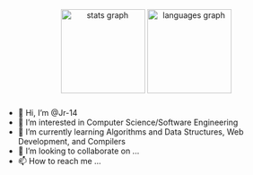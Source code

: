 <div align="center">
  <img src="https://github-readme-stats.vercel.app/api?username=Jr-14&hide_title=false&hide_rank=false&show_icons=true&include_all_commits=true&count_private=true&disable_animations=false&theme=dracula&locale=en&hide_border=false&order=1" height="150" alt="stats graph"  />
  <img src="https://github-readme-stats.vercel.app/api/top-langs?username=Jr-14&locale=en&hide_title=false&layout=compact&card_width=320&langs_count=5&theme=dracula&hide_border=false&order=2" height="150" alt="languages graph"  />
</div>

###

- 👋 Hi, I’m @Jr-14
- 👀 I’m interested in Computer Science/Software Engineering
- 🌱 I’m currently learning Algorithms and Data Structures, Web Development, and Compilers
- 💞️ I’m looking to collaborate on ...
- 📫 How to reach me ...

<!---
Jr-14/Jr-14 is a ✨ special ✨ repository because its `README.md` (this file) appears on your GitHub profile.
You can click the Preview link to take a look at your changes.
--->
